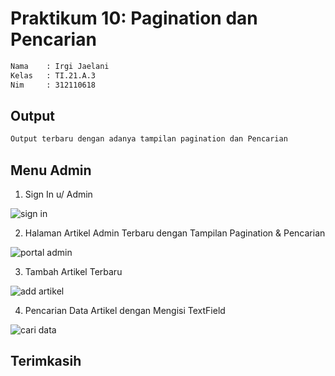 # Praktikum 10: Pagination dan Pencarian

```bash
Nama    : Irgi Jaelani
Kelas   : TI.21.A.3
Nim     : 312110618
```

## Output

```bash
Output terbaru dengan adanya tampilan pagination dan Pencarian
```

## Menu Admin

1. Sign In u/ Admin

![sign in](images/sign.png)

2. Halaman Artikel Admin Terbaru dengan Tampilan Pagination & Pencarian

![portal admin](images/portal-admin.png)

3. Tambah Artikel Terbaru

![add artikel](images/Tambah-artikel.png)


4. Pencarian Data Artikel dengan Mengisi TextField

![cari data](images/cari-artikel.png)



## Terimkasih
